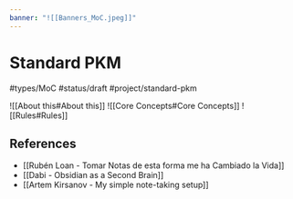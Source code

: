 ```yaml
---
banner: "![[Banners_MoC.jpeg]]"
---
```


# Standard PKM

#types/MoC #status/draft #project/standard-pkm

![[About this#About this]]
![[Core Concepts#Core Concepts]]
![[Rules#Rules]]

## References

- [[Rubén Loan - Tomar Notas de esta forma me ha Cambiado la Vida]]
- [[Dabi - Obsidian as a Second Brain]]
- [[Artem Kirsanov - My simple note-taking setup]]
